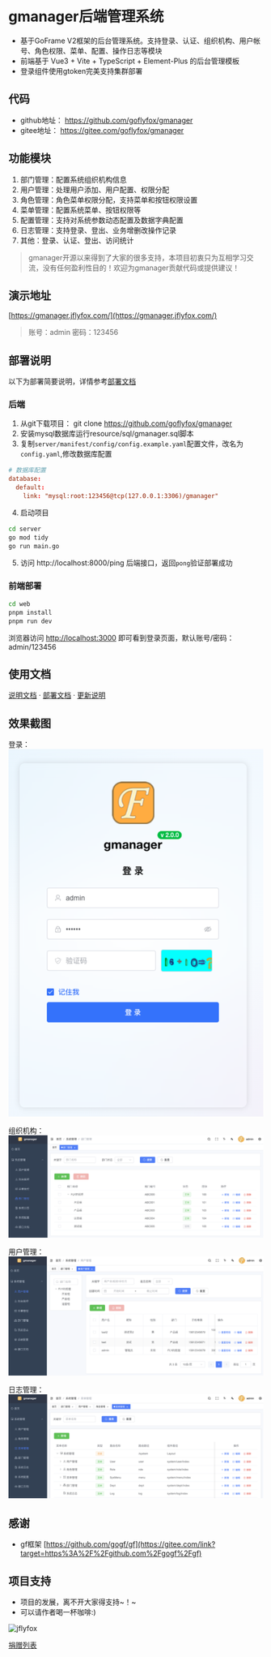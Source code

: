 # gmanager后端管理系统

- 基于GoFrame V2框架的后台管理系统。支持登录、认证、组织机构、用户帐号、角色权限、菜单、配置、操作日志等模块
- 前端基于 Vue3 + Vite + TypeScript + Element-Plus 的后台管理模板
- 登录组件使用gtoken完美支持集群部署

## 代码
* github地址： https://github.com/goflyfox/gmanager
* gitee地址： https://gitee.com/goflyfox/gmanager

## 功能模块

1. 部门管理：配置系统组织机构信息
2. 用户管理：处理用户添加、用户配置、权限分配
3. 角色管理：角色菜单权限分配，支持菜单和按钮权限设置
4. 菜单管理：配置系统菜单、按钮权限等
5. 配置管理：支持对系统参数动态配置及数据字典配置
6. 日志管理：支持登录、登出、业务增删改操作记录
7. 其他：登录、认证、登出、访问统计

> gmanager开源以来得到了大家的很多支持，本项目初衷只为互相学习交流，没有任何盈利性目的！欢迎为gmanager贡献代码或提供建议！

## 演示地址

[https://gmanager.jflyfox.com/](https://gmanager.jflyfox.com/)

> 账号：admin 密码：123456

## 部署说明


以下为部署简要说明，详情参考[部署文档](docs/installation.md) 

### 后端

1. 从git下载项目： git clone https://github.com/goflyfox/gmanager
2. 安装mysql数据库运行resource/sql/gmanager.sql脚本
3. 复制`server/manifest/config/config.example.yaml`配置文件，改名为`config.yaml`,修改数据库配置

```toml
# 数据库配置
database:
  default:
    link: "mysql:root:123456@tcp(127.0.0.1:3306)/gmanager"
```

4. 启动项目

```bash
cd server
go mod tidy
go run main.go
```

5. 访问 http://localhost:8000/ping 后端接口，返回`pong`验证部署成功

### 前端部署


```bash
cd web
pnpm install
pnpm run dev
```

浏览器访问 [http://localhost:3000](http://localhost:3000) 即可看到登录页面，默认账号/密码：admin/123456

## 使用文档

[说明文档](docs/README.md) · [部署文档](docs/installation.md) · [更新说明](docs/ChangeLog.md)

## 效果截图
登录：
![image](docs/images/pic_login.png)

组织机构：
![image](docs/images/pic_dept.png)

用户管理：
![image](docs/images/pic_user.png)

日志管理：
![image](docs/images/pic_log.png)

##  感谢

- gf框架 [https://github.com/gogf/gf](https://gitee.com/link?target=https%3A%2F%2Fgithub.com%2Fgogf%2Fgf)

## 项目支持

- 项目的发展，离不开大家得支持~！~
- 可以请作者喝一杯咖啡:)

![jflyfox](https://raw.githubusercontent.com/jflyfox/jfinal_cms/master/doc/pay01.jpg "Open source support")

[捐赠列表](docs/Donate.md)
